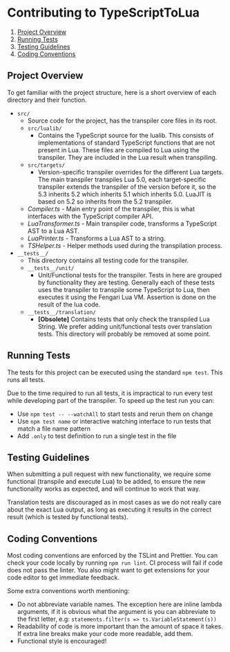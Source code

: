 # Contributing to TypeScriptToLua

1) [Project Overview](#project-overview)
2) [Running Tests](#running-tests)
3) [Testing Guidelines](#testing-guidelines)
4) [Coding Conventions](#coding-conventions)

## Project Overview
To get familiar with the project structure, here is a short overview of each directory and their function.
- `src/`
  * Source code for the project, has the transpiler core files in its root.
  * `src/lualib/`
    - Contains the TypeScript source for the lualib. This consists of implementations of standard TypeScript functions that are not present in Lua. These files are compiled to Lua using the transpiler. They are included in the Lua result when transpiling.
  * `src/targets/`
    - Version-specific transpiler overrides for the different Lua targets. The main transpiler transpiles Lua 5.0, each target-specific transpiler extends the transpiler of the version before it, so the 5.3 inherits 5.2 which inherits 5.1 which inherits 5.0. LuaJIT is based on 5.2 so inherits from the 5.2 transpiler.
  * *Compiler.ts* - Main entry point of the transpiler, this is what interfaces with the TypeScript compiler API.
  * *LuaTransformer.ts* - Main transpiler code, transforms a TypeScript AST to a Lua AST.
  * *LuaPrinter.ts* - Transforms a Lua AST to a string.
  * *TSHelper.ts* - Helper methods used during the transpilation process.
- `__tests__/`
  * This directory contains all testing code for the transpiler.
  * `__tests__/unit/`
    - Unit/Functional tests for the transpiler. Tests in here are grouped by functionality they are testing. Generally each of these tests uses the transpiler to transpile some TypeScript to Lua, then executes it using the Fengari Lua VM. Assertion is done on the result of the lua code.
  * `__tests__/translation/`
    - **[Obsolete]** Contains tests that only check the transpiled Lua String. We prefer adding unit/functional tests over translation tests. This directory will probably be removed at some point.

## Running Tests
The tests for this project can be executed using the standard `npm test`. This runs all tests.

Due to the time required to run all tests, it is impractical to run every test while developing part of the transpiler. To speed up the test run you can:

- Use `npm test -- --watchAll` to start tests and rerun them on change
- Use `npm test name` or interactive watching interface to run tests that match a file name pattern
- Add `.only` to test definition to run a single test in the file

## Testing Guidelines
When submitting a pull request with new functionality, we require some functional (transpile and execute Lua) to be added, to ensure the new functionality works as expected, and will continue to work that way.

Translation tests are discouraged as in most cases as we do not really care about the exact Lua output, as long as executing it results in the correct result (which is tested by functional tests).

## Coding Conventions
Most coding conventions are enforced by the TSLint and Prettier. You can check your code locally by running `npm run lint`. CI process will fail if code does not pass the linter. You also might want to get extensions for your code editor to get immediate feedback.

Some extra conventions worth mentioning:
* Do not abbreviate variable names. The exception here are inline lambda arguments, if it is obvious what the argument is you can abbreviate to the first letter, e.g: `statements.filter(s => ts.VariableStatement(s))`
* Readability of code is more important than the amount of space it takes. If extra line breaks make your code more readable, add them.
* Functional style is encouraged!
